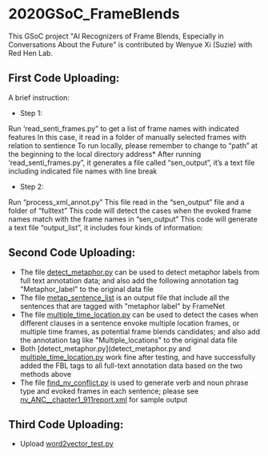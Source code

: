 # 2020GSoC_FrameBlends
This GSoC project "AI Recognizers of Frame Blends, Especially in Conversations About the Future" is contributed by Wenyue Xi (Suzie) with Red Hen Lab. 

## First Code Uploading: 
A brief instruction:

- Step 1:

Run ‘read_senti_frames.py” to get a list of frame names with indicated features
In this case, it read in a folder of manually selected frames with relation to sentience
To run locally, please remember to change to “path” at the beginning to the local directory address*
After running ‘read_senti_frames.py”, it generates a file called “sen_output”, it’s a text file including indicated file names with line break

- Step 2:

Run “process_xml_annot.py”
This file read in the “sen_output” file and a folder of “fulltext”
This code will detect the cases when the evoked frame names match with the frame names in “sen_output”
This code will generate a text file “output_list”, it includes four kinds of information:


## Second Code Uploading: 
- The file [detect_metaphor.py](detect_metaphor.py) can be used to detect metaphor labels from full text annotation data; and also add the following annotation tag "<FBL><Source>Metaphor_label</Source></FBL>" to the original data file 
- The file [metap_sentence_list](metap_sentence_list) is an output file that include all the sentences that are tagged with "metaphor label" by FrameNet 
- The file [multiple_time_location.py](multiple_time_location.py) can be used to detect the cases when different clauses in a sentence envoke multiple location frames, or multiple time frames, as potential frame blends candidates; and also add the annotation tag like "<FBL><Source>Multiple_locations</Source></FBL>" to the original data file 
- Both [detect_metaphor.py](detect_metaphor.py and [multiple_time_location.py](metap_sentence_list) work fine after testing, and have successfully added the FBL tags to all full-text annotation data based on the two methods above 
- The file [find_nv_conflict.py](find_nv_conflict.py) is used to generate verb and noun phrase type and evoked frames in each sentence; please see [nv_ANC__chapter1_911report.xml](nv_ANC__chapter1_911report.xml) for sample output 


## Third Code Uploading: 
- Upload [word2vector_test.py](word2vector_test.py)
